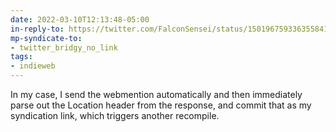 ```yaml
---
date: 2022-03-10T12:13:48-05:00
in-reply-to: https://twitter.com/FalconSensei/status/1501967593363558415
mp-syndicate-to:
- twitter_bridgy_no_link
tags:
- indieweb
---
```


In my case, I send the webmention automatically and then immediately parse out the Location header from the response, and commit that as my syndication link, which triggers another recompile.
